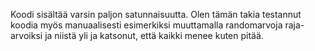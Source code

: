 Koodi sisältää varsin paljon satunnaisuutta. Olen tämän takia testannut koodia myös manuaalisesti esimerkiksi muuttamalla randomarvoja raja-arvoiksi ja niistä yli ja katsonut, että kaikki menee kuten pitää.
